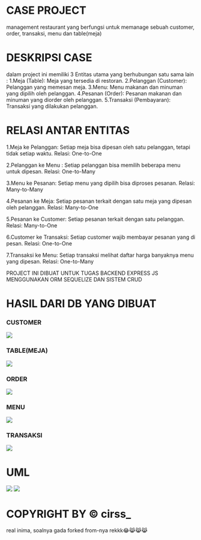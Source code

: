 # CASE PROJECT
management restaurant yang berfungsi untuk memanage sebuah customer, order, transaksi, menu dan table(meja)

# DESKRIPSI CASE
dalam project ini memiliki 3 Entitas utama yang berhubungan satu sama lain :
1.Meja (Table): Meja yang tersedia di restoran.
2.Pelanggan (Customer): Pelanggan yang memesan meja.
3.Menu: Menu makanan dan minuman yang dipilih oleh pelanggan.
4.Pesanan (Order): Pesanan makanan dan minuman yang diorder oleh pelanggan.
5.Transaksi (Pembayaran): Transaksi yang dilakukan pelanggan.

# RELASI ANTAR ENTITAS
1.Meja ke Pelanggan: Setiap meja bisa dipesan oleh satu pelanggan, tetapi tidak setiap waktu.
    Relasi: One-to-One

2.Pelanggan ke Menu : Setiap pelanggan bisa memilih beberapa menu untuk dipesan.
    Relasi: One-to-Many

3.Menu ke Pesanan: Setiap menu yang dipilih bisa diproses pesanan.
    Relasi: Many-to-Many

4.Pesanan ke Meja: Setiap pesanan terkait dengan satu meja yang dipesan oleh pelanggan.
    Relasi: Many-to-One

5.Pesanan ke Customer: Setiap pesanan terkait dengan satu pelanggan.
    Relasi: Many-to-One

6.Customer ke Transaksi: Setiap customer wajib membayar pesanan yang di pesan.
    Relasi: One-to-One

7.Transaksi ke Menu: Setiap transaksi melihat daftar harga banyaknya menu yang dipesan.
    Relasi: One-to-Many

PROJECT INI DIBUAT UNTUK TUGAS BACKEND EXPRESS JS MENGGUNAKAN ORM SEQUELIZE DAN SISTEM CRUD

# HASIL DARI DB YANG DIBUAT

### CUSTOMER
<img src="./img/customer.jpg">

### TABLE(MEJA)
<img src="./img/table.jpg">

### ORDER
<img src="./img/order.jpg">

### MENU
<img src="./img/menuu.jpg">

### TRANSAKSI
<img src="./img/transaksi.jpg">

# UML
<img src="./img/uml_classdiagram.jpg">
<img src="./img/uml_erd.jpg">

# COPYRIGHT BY © cirss_
real inima, soalnya gada forked from-nya rekkk😂😹😹😹